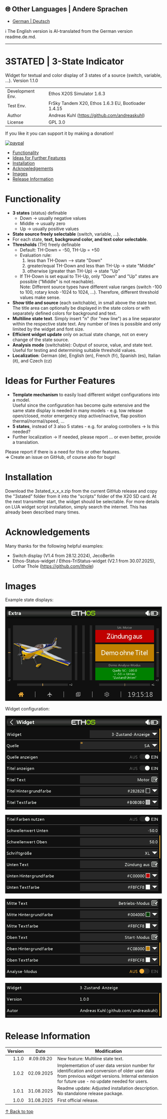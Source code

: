 ## 🌐 Other Languages |  Andere Sprachen 
- [German | Deutsch](readme.de.md)
  
ℹ️ The English version is AI-translated from the German version readme.de.md.
***

<h1 name="top"> 3STATED | 3-State Indicator </h1>
Widget for textual and color display of 3 states of a source (switch, variable, ...).  
Version 1.1.0


|                  |                                                     |
| ---------------- | --------------------------------------------------- |
| Development Env. | Ethos X20S Simulator 1.6.3                          |
| Test Env.        | FrSky Tandem X20, Ethos 1.6.3 EU, Bootloader 1.4.15 |
| Author           | Andreas Kuhl (https://github.com/andreaskuhl)       |
| License          | GPL 3.0                                             |

If you like it you can support it by making a donation!
<p>
  <a href="https://www.paypal.com/donate/?hosted_button_id=JWPUZ76CCV4FU">
      <img src="https://www.paypalobjects.com/en_US/i/btn/btn_donateCC_LG.gif" alt="paypal">
  </a>
</p>

- [Functionality](#functionality)
- [Ideas for Further Features](#ideas-for-further-features)
- [Installation](#installation)
- [Acknowledgements](#acknowledgements)
- [Images](#images)
- [Release Information](#release-information)


# Functionality
  - **3 states** (status) definable
    - Down -> usually negative values
    - Middle -> usually zero
    - Up  -> usually positive values
  - **State source freely selectable** (switch, variable, ...).
  - For each state, **text, background color, and text color selectable**.
  - **Thresholds** (TH) freely definable
      - Default: TH-Down = -50, TH-Up = +50
      - Evaluation rule:
        1. less than TH-Down --> state "Down"
        2. greater/equal TH-Down and less than TH-Up -> state "Middle"
        3. otherwise (greater than TH-Up) -> state "Up"
      - If TH-Down is set equal to TH-Up, only "Down" and "Up" states are possible
        ("Middle" is not reachable).  
      Note: Different source types have different value ranges (switch -100 to 100,
                 rotary knob -1024 to 1024, ...). Therefore, different threshold values make sense.
  - **Show title and source** (each switchable), in small above the state text. The title area can optionally be displayed in the state colors or with separately defined colors for background and text.
  - **Multiline state text**. Simply insert "n" (for "new line") as a line separator within the respective state text. Any number of lines is possible and only limited by the widget and font size.
  - **Efficient widget update** only on actual state change, not on every change of the state source.
  - **Analysis mode** (switchable): Output of source, value, and state text. Useful for testing and determining suitable threshold values.
  - **Localization**: German (de), English (en), French (fr), Spanish (es), Italian (it), and Czech (cz)

# Ideas for Further Features
  - **Template mechanism** to easily load different widget configurations into a model.  
  Useful since the configuration has become quite extensive and the same state display is needed in many models - e.g. tow release open/closed, motor emergency stop active/inactive, flap position thermal/normal/speed, ...
  - **5 states**, instead of 3 also 5 states - e.g. for analog controllers -> Is this needed?
  - Further localization -> If needed, please report ... or even better, provide a translation.
  
  Please report if there is a need for this or other features.  
  => Create an issue on GitHub, of course also for bugs!
  
# Installation
Download the 3stated_x_x_x.zip from the current GitHub release and copy the "3stated" folder from it into the "scripts" folder of the X20 SD card.
At the next transmitter start, the widget should be selectable.
For more details on LUA widget script installation, simply search the internet. This has already been described many times.  

# Acknowledgements
Many thanks for the following helpful examples:
  - Switch display (V1.4 from 28.12.2024), JecoBerlin
  - Ethos-Status-widget / Ethos-TriStatus-widget (V2.1 from 30.07.2025), Lothar Thole (https://github.com/lthole)

# Images
Example state displays:

![Example state displays](./images/example.png)

Widget configuration:

![Configuration (Part 1)](./images/configuration_1.png)

![Configuration (Part 2)](./images/configuration_2.png)

![Configuration (Part 3)](./images/configuration_3.png)

![Configuration (Part 4)](./images/configuration_4.png)


# Release Information

| Version |    Date    | Modification                                                                                                                                                                                   |
| ------: | :--------: | ---------------------------------------------------------------------------------------------------------------------------------------------------------------------------------------------- |
|   1.1.0 | #.09.09.20 | New feature: Multiline state text.                                                                                                                                                             |
|   1.0.2 | 02.09.2025 | Implementation of user data version number for identification and conversion of older user data from previous widget versions. Internal extension for future use - no update needed for users. |
|   1.0.1 | 31.08.2025 | Readme update: Adjusted installation description. No standalone release package.                                                                                                               |
|   1.0.0 | 31.08.2025 | First official release.                                                                                                                                                                        |

[↑ Back to top](#top)
